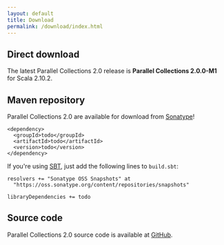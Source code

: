 ```yaml
---
layout: default
title: Download
permalink: /download/index.html
---
```




## Direct download

The latest Parallel Collections 2.0 release is **Parallel Collections 2.0.0-M1** for Scala 2.10.2.


## Maven repository

Parallel Collections 2.0 are available for download from [Sonatype](https://oss.sonatype.org/index.html)!

    <dependency>
      <groupId>todo</groupId>
      <artifactId>todo</artifactId>
      <version>todo</version>
    </dependency>

If you're using [SBT](/home/gettingstarted/sbt/), just add the following lines to `build.sbt`:

    resolvers += "Sonatype OSS Snapshots" at
      "https://oss.sonatype.org/content/repositories/snapshots"

    libraryDependencies += todo


## Source code

Parallel Collections 2.0 source code is available at [GitHub](https://github.com/TODO/).



